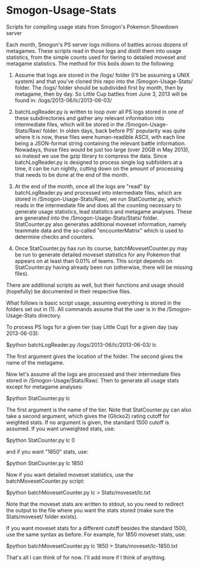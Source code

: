 Smogon-Usage-Stats
==================

Scripts for compiling usage stats from Smogon's Pokemon Showdown server



Each month, Smogon's PS server logs millions of battles across dozens of metagames. These scripts read in those logs and distill them into usage statistics, from the simple counts used for tiering to detailed moveset and metagame statistics. The method for this boils down to the following:

1. Assume that logs are stored in the /logs/ folder (I'll be assuming a UNIX system) and that you've cloned this repo into the /Smogon-Usage-Stats/ folder. The /logs/ folder should be subdivided first by month, then by metagame, then by day. So Little Cup battles from June 3, 2013 will be found in: /logs/2013-06/lc/2013-06-03/

2. batchLogReader.py is written to loop over all PS logs stored in one of these subdirectories and gather any relevant information into intermediate files, which will be stored in the /Smogon-Usage-Stats/Raw/ folder. In olden days, back before PS' popularity was quite where it is now, these files were human-readible ASCII, with each line being a JSON-format string containing the relevant battle information. Nowadays, those files would be just too large (over 20GB in May 2013), so instead we use the gzip library to compress the data. Since batchLogReader.py is designed to process single log subfolders at a time, it can be run nightly, cutting down on the amount of processing that needs to be done at the end of the month.

3. At the end of the month, once all the logs are "read" by batchLogReader.py and processed into intermediate files, which are stored in /Smogon-Usage-Stats/Raw/, we run StatCounter.py, which reads in the intermediate file and does all the counting necessary to generate usage statistics, lead statistics and metagame analyses. These are generated into the /Smogon-Usage-Stats/Stats/ folder. StatCounter.py also generates additional moveset information, namely teammate data and the so-called "encounterMatrix" which is used to determine checks and counters.

4. Once StatCounter.py has run its course, batchMovesetCounter.py may be run to generate detailed moveset statistics for any Pokemon that appears on at least than 0.01% of teams. This script depends on StatCounter.py having already been run (otherwise, there will be missing files).



There are additional scripts as well, but their functions and usage should (hopefully) be documented in their respective files.

What follows is basic script usage, assuming everything is stored in the folders set out in (1). All commands assume that the user is in the /Smogon-Usage-Stats directory.

To process PS logs for a given tier (say Little Cup) for a given day (say 2013-06-03):

$python batchLogReader.py /logs/2013-06/lc/2013-06-03/ lc

The first argument gives the location of the folder. The second gives the name of the metagame.


Now let's assume all the logs are processed and their intermediate files stored in /Smogon-Usage/Stats/Raw/. Then to generate all usage stats except for metagame analyses:

$python StatCounter.py lc

The first argument is the name of the tier. Note that StatCounter.py can also take a second argument, which gives the (Glicko2) rating cutoff for weighted stats. If no argument is given, the standard 1500 cutoff is assumed. If you want unweighted stats, use:

$python StatCounter.py lc 0

and if you want "1850" stats, use:

$python StatCounter.py lc 1850

Now if you want detailed moveset statistics, use the batchMovesetCounter.py script:

$python batchMovesetCounter.py lc > Stats/moveset/lc.txt

Note that the moveset stats are written to stdout, so you need to redirect the output to the file where you want the stats stored (make sure the Stats/moveset/ folder exists).

If you want moveset stats for a different cutoff besides the standard 1500, use the same syntax as before. For example, for 1850 moveset stats, use:

$python batchMovesetCounter.py lc 1850 > Stats/moveset/lc-1850.txt



That's all I can think of for now. I'll add more if I think of anything.
